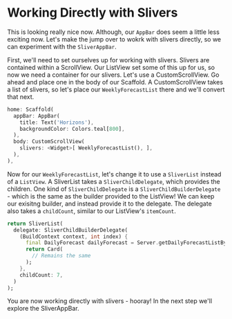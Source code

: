 # Working Directly with Slivers

This is looking really nice now. Although, our `AppBar` does seem a
little less exciting now. Let's make the jump over to wokrk with
slivers directly, so we can experiment with the `SliverAppBar`.

First, we'll need to set ourselves up for working with slivers.
Slivers are contained within a ScrollView. Our ListView set some of this
up for us, so now we need a container for our slivers. Let's use a
CustomScrollView. Go ahead and place one in the body of our Scaffold.
A CustomScrollView takes a list of slivers, so let's place our
`WeeklyForecastList` there and we'll convert that next.

```dart
home: Scaffold(
  appBar: AppBar(
    title: Text('Horizons'),
    backgroundColor: Colors.teal[800],
  ),
  body: CustomScrollView(
    slivers: <Widget>[ WeeklyForecastList(), ],
  ),
),
```

Now for our `WeeklyForecastList`, let's change it to use a `SliverList`
instead of a `ListView`. A SliverList takes a `SliverChildDelegate`,
which provides the children. One kind of `SliverChildDelegate` is a
`SliverChildBuilderDelegate` - which is the same as the builder provided
to the ListView! We can keep our exisitng builder, and instead provide
it to the delegate. The delegate also takes a `childCount`, similar to
our ListView's `itemCount`.

```dart
return SliverList(
  delegate: SliverChildBuilderDelegate(
    (BuildContext context, int index) {
      final DailyForecast dailyForecast = Server.getDailyForecastListByID(index);
      return Card(
        // Remains the same
      );
    },
    childCount: 7,
  )
);
```

You are now working directly with slivers - hooray! In the next step
we'll explore the SliverAppBar.  